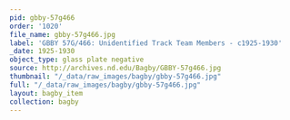 ```yaml
---
pid: gbby-57g466
order: '1020'
file_name: gbby-57g466.jpg
label: 'GBBY 57G/466: Unidentified Track Team Members - c1925-1930'
_date: 1925-1930
object_type: glass plate negative
source: http://archives.nd.edu/Bagby/GBBY-57g466.jpg
thumbnail: "/_data/raw_images/bagby/gbby-57g466.jpg"
full: "/_data/raw_images/bagby/gbby-57g466.jpg"
layout: bagby_item
collection: bagby
---
```

